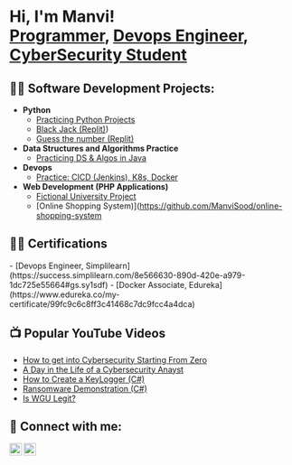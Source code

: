 <h1>Hi, I'm Manvi! <br/><a href="https://github.com/ManviKumar">Programmer</a>, <a href="https://www.linkedin.com/in/manvi-kumar-0902699b/">Devops Engineer</a>, <a href="https://www.linkedin.com/in/manvi-kumar-0902699b/">CyberSecurity Student</a></h1>

<h2>👨‍💻 Software Development Projects:</h2>

- <b>Python</b>
  - [Practicing Python Projects](https://github.com/ManviSood/Python-Projects)
  - [Black Jack (Replit)](https://replit.com/@manvisood1/blackjack-start?v=1))
  - [Guess the number (Replit)](https://replit.com/@manvisood1/guess-the-number?v=1)
- <b>Data Structures and Algorithms Practice</b>
  - [Practicing DS & Algos in Java](https://github.com/)
- <b>Devops</b>
  - [Practice: CICD (Jenkins), K8s, Docker](https://github.com/ManviSood/90DaysOfDevOps)
- <b>Web Development (PHP Applications)</b>
  - [Fictional University Project](https://github.com/ManviSood/fictional-university)
  - [Online Shopping System)](https://github.com/ManviSood/online-shopping-system

<h2>👨‍💻 Certifications</h2>
   - [Devops Engineer, Simplilearn](https://success.simplilearn.com/8e566630-890d-420e-a979-1dc725e55664#gs.sy1sdf)
   - [Docker Associate, Edureka](https://www.edureka.co/my-certificate/99fc9c6c8ff3c41468c7dc9fcc4a4dca)
  
<h2>📺 Popular YouTube Videos</h2>

- [How to get into Cybersecurity Starting From Zero](https://www.youtube.com/watch?v=a83ASGn_V_s)
- [A Day in the Life of a Cybersecurity Anayst](https://www.youtube.com/watch?v=uHy3oM7NnoU)
- [How to Create a KeyLogger (C#)](https://www.youtube.com/watch?v=N-L9hklSlNk)
- [Ransomware Demonstration (C#)](https://www.youtube.com/watch?v=OfvdQeh79s0)
- [Is WGU Legit?](https://www.youtube.com/watch?v=E2MwRWxDBkA)

<h2> 🤳 Connect with me:</h2>

[<img align="left" alt="Manvi | YouTube" width="22px" src="https://cdn.jsdelivr.net/npm/simple-icons@v3/icons/youtube.svg" />][youtube]
[<img align="left" alt="Manvi | LinkedIn" width="22px" src="https://cdn.jsdelivr.net/npm/simple-icons@v3/icons/linkedin.svg" />][linkedin]


[youtube]: https://www.youtube.com/c/
[linkedin]: https://www.linkedin.com/in/manvi-kumar-0902699b/

<!--
**ManviKumar/ManviKumar** is a ✨ _special_ ✨ repository because its `README.md` (this file) appears on your GitHub profile.

Here are some ideas to get you started:

- 🔭 I’m currently working on ...
- 🌱 I’m currently learning ...
- 👯 I’m looking to collaborate on ...
- 🤔 I’m looking for help with ...
- 💬 Ask me about ...
- 📫 How to reach me: ...
- 😄 Pronouns: ...
- ⚡ Fun fact: ...
-->
